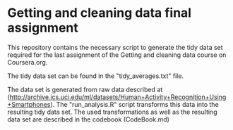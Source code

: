 # Getting and cleaning data final assignment
This repository contains the necessary script to generate the tidy data set required for the last assignment of the Getting and cleaning data course on Coursera.org. 

The tidy data set can be found in the "tidy_averages.txt" file. 

The data set is generated from raw data described at (http://archive.ics.uci.edu/ml/datasets/Human+Activity+Recognition+Using+Smartphones). The "run_analysis.R" script transforms this data into the resulting tidy data set. The used transformations as well as the resulting data set are described in the codebook (CodeBook.md)
